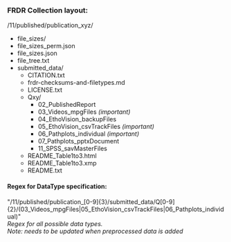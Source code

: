 ### FRDR Collection layout:
/11/published/publication_xyz/
- file_sizes/
- file_sizes_perm.json
- file_sizes.json
- file_tree.txt
- submitted_data/
    - CITATION.txt
    - frdr-checksums-and-filetypes.md
    - LICENSE.txt
    - Qxy/
        - 02_PublishedReport          
        - 03_Videos_mpgFiles          *(important)*
        - 04_EthoVision_backupFiles   
        - 05_EthoVision_csvTrackFiles *(important)*
        - 06_Pathplots_individual     *(important)*
        - 07_Pathplots_pptxDocument
        - 11_SPSS_savMasterFiles
    - README_Table1to3.html
    - README_Table1to3.xmp
    - README.txt

#### Regex for DataType specification:
"/11/published/publication_[0-9]{3}/submitted_data/Q[0-9]{2}/(03_Videos_mpgFiles|05_EthoVision_csvTrackFiles|06_Pathplots_individual)"  
*Regex for all possible data types.*  
*Note: needs to be updated when preprocessed data is added*
